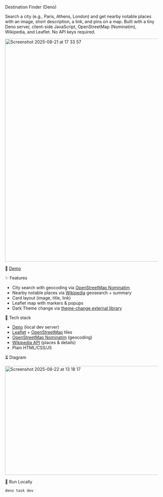 Destination Finder (Deno)

Search a city (e.g., Paris, Athens, London) and get nearby notable places with an image, short description, a link, and pins on a map.
Built with a tiny Deno server, client-side JavaScript, OpenStreetMap (Nominatim), Wikipedia, and Leaflet. No API keys required.

<img width="1238" height="735" alt="Screenshot 2025-08-21 at 17 33 57" src="https://github.com/user-attachments/assets/f4861d7c-156c-4027-b2cb-fbb0a04f8705" />


🔗 [Demo](https://theoladas.github.io/destination_finder/)

✨ Features

- City search with geocoding via [OpenStreetMap Nominatim](https://nominatim.org/)
- Nearby notable places via [Wikipedia](https://www.wikipedia.org/) geosearch + summary
- Card layout (image, title, link)
- Leaflet map with markers & popups
- Dark Theme change via [theme-change external library](https://github.com/saadeghi/theme-change)

🧰 Tech stack

- [Deno](https://deno.com/) (local dev server)
- [Leaflet](https://leafletjs.com/) + [OpenStreetMap](https://www.openstreetmap.org/#map=6/54.91/-3.43) tiles
- [OpenStreetMap Nominatim](https://github.com/osm-search/Nominatim) (geocoding)
- [Wikipedia API](https://www.mediawiki.org/wiki/API:Nearby_places_viewer) (places & details)
- Plain HTML/CSS/JS

⏳ Diagram

<img width="770" height="359" alt="Screenshot 2025-08-22 at 13 18 17" src="https://github.com/user-attachments/assets/055281f5-ba90-4ff6-b305-306ad14e4e12" />

🏃 Run Locally 

`deno task dev`
